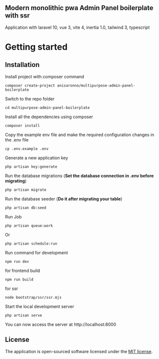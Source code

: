 ## Modern monolithic pwa Admin Panel boilerplate with ssr

Application with laravel 10, vue 3, vite 4, inertia 1.0, tailwind 3, typescript

# Getting started

## Installation


Install project with composer command

```
composer create-project anisaronno/multipurpose-admin-panel-boilerplate
```

Switch to the repo folder

    cd multipurpose-admin-panel-boilerplate

Install all the dependencies using composer

    composer install

Copy the example env file and make the required configuration changes in the .env file

    cp .env.example .env

Generate a new application key

    php artisan key:generate

Run the database migrations (**Set the database connection in .env before migrating**)

    php artisan migrate

Run the database seeder (**Do it after migrating your table**)

    php artisan db:seed


Run Job

```
php artisan queue:work
```

Or

```
php artisan schedule:run
```


Run command for development

```
npm run dev
```

for frontend build

```
npm run build
```

for ssr

```
node bootstrap/ssr/ssr.mjs
```


Start the local development server

    php artisan serve

You can now access the server at http://localhost:8000

## License

The application is open-sourced software licensed under the [MIT license](https://opensource.org/licenses/MIT).

